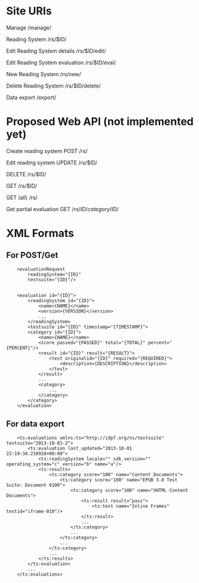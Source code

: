 Site URIs
========

Manage
/manage/

Reading System
/rs/$ID/

Edit Reading System details
/rs/$ID/edit/

Edit Reading System evaluation
/rs/$ID/eval/

New Reading System
/rs/new/

Delete Reading System
/rs/$ID/delete/

Data export
/export/


Proposed Web API (not implemented yet)
=======

Create reading system
POST /rs/

Edit reading system
UPDATE /rs/$ID/

DELETE /rs/$ID/

GET /rs/$ID/

GET (all) /rs/

Get partial evaluation
GET /rs/$ID/category/$ID/


XML Formats 
=======

For POST/Get
------------

        <evaluationRequest
            readingSystem="{ID}"
            testsuite="{ID}"/>


        <evaluation id="{ID}">
            <readingSystem id="{ID}">
                <name>{NAME}</name>
                <version>{VERSION}</version>
                ...
            </readingSystem>
            <testsuite id="{ID}" timestamp="{TIMESTAMP}">
            <category id="{ID}">
                <name>{NAME}</name>
                <score passed="{PASSED}" total="{TOTAL}" percent="{PERCENT}"/>
                <result id="{ID}" result="{RESULT}">
                    <test originalid="{ID}" required="{REQUIRED}">
                        <description>{DESCRIPTION}</description>
                    </test>
                </result>
                ...
                <category>
                    ...
                </category>
            </category>
        </evaluation>


For data export
-------------

        <ts:evaluations xmlns:ts="http://idpf.org/ns/testsuite" testsuite="2013-10-01-2">
            <ts:evaluation last_updated="2013-10-01 22:19:34.238928+00:00">
                <ts:readingSystem locale="" sdk_version="" operating_system="c" version="b" name="a"/>
                <ts:results>
                    <ts:category score="100" name="Content Documents">
                        <ts:category score="100" name="EPUB 3.0 Test Suite: Document 0100">
                            <ts:category score="100" name="XHTML Content Documents">
                                <ts:result result="pass">
                                    <ts:test name="Inline Frames" testid="iframe-010"/>
                                </ts:result>
                                ...
                            </ts:category>
                            ...
                        </ts:category>
                        ...
                    </ts:category>
                    ...
                </ts:results>
            </ts:evaluation>
            ...
        </ts:evaluations>